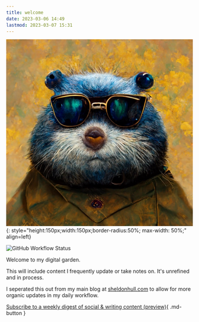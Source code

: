 ```yaml
---
title: welcome
date: 2023-03-06 14:49
lastmod: 2023-03-07 15:31
---
```


![avatar](assets/images/sheldon-avatar.jpg){: style="height:150px;width:150px;border-radius:50%; max-width: 50%;" align=left}

![GitHub Workflow Status](https://img.shields.io/github/actions/workflow/status/sheldonhull/digital-garden/mkdocs-publish.yml?style=for-the-badge)

Welcome to my digital garden.

This will include content I frequently update or take notes on.
It's unrefined and in process.

I seperated this out from my main blog at [sheldonhull.com](https://www.sheldonhull.com) to allow for more organic updates in my daily workflow.

[Subscribe to a weekly digest of social & writing content (preview)](https://app.mailbrew.com/sheldonhull/sheldonhullcom-Ce52fHROTfCr){ .md-button }
